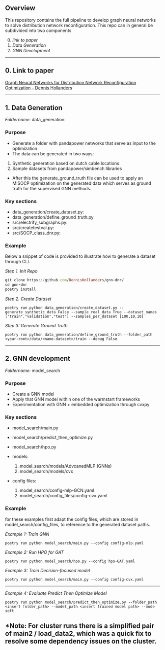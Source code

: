 ## Overview
This repository contains the full pipeline to develop graph neural networks to solve distribution network reconfiguration. This repo can in general be subdivided into two components

0. *link to paper*
1. *Data Generation*
2. *GNN Development*

---

## 0. Link to paper
[Graph Neural Networks for Distribution Network Reconfiguration Optimization - Dennis Hollanders](https://research.tue.nl/nl/studentTheses/graph-neural-networks-for-distribution-network-reconfiguration-op) 

---

## 1. Data Generation
*Foldername:* data_generation

### Purpose
- Generate a folder with pandapower networks that serve as input to the optimization
- The data can be generated in two ways:
 1. Synthetic generation based on dutch cable locations
 2. Sample datasets from pandapower/simbench libraries
- After this the generate_ground_truth file can be used to apply an MISOCP optimization on the generated data which serves as ground truth for the supervised GNN methods.

### Key sections 
- data_generation/create_dataset.py:
- data_generation/define_ground_truth.py
- src/electrify_subgraphs.py:
- src/createtestval.py:
- src/SOCP_class_dnr.py:

### Example
Below a snippet of code is provided to illustrate how to generate a dataset through CLI. 


*Step 1. Init Repo* 

```ruby
git clone https://github.com/DennisHollanders/gnn-dnr/
cd gnn-dnr
poetry install 
```

*Step 2. Create Dataset* 

```
poetry run python data_generation/create_dataset.py --generate_synthetic_data False --sample_real_data True --dataset_names ["train","validation","test"] --samples_per_dataset [100,10,10]
```

*Step 3: Generate Ground Truth*

```
poetry run python data_generation/define_ground_truth --folder_path  <your-root>/data/<name-dataset>/train --debug False
```

---


## 2. GNN development 
*Foldername:* model_search

### Purpose
- Create a GNN model
- Apply that GNN model within one of the warmstart frameworks
- Experimentation with GNN + embedded optimization through cvxpy

### Key sections 
- model_search/main.py
- model_search/predict_then_optimize.py
- model_search/hpo.py

- models:
    1. model_search/models/AdvcanedMLP (GNNs)
    2. model_search/models/cvx

- config files:
    1. model_search/config-mlp-GCN.yaml
    2. model_search/config_files/config-cvx.yaml


### Example
for these examples first adapt the config files, which are stored in model_search/config_files, to reference to the generated dataset paths.

*Example 1: Train GNN*
```
poetry run python model_search/main.py --config config-mlp.yaml 
```

*Example 2: Run HPO for GAT*
```
poetry run python model_search/hpo.py --config hpo-GAT.yaml 
```

*Example 3: Train Decision-focused model*

```
poetry run python model_search/main.py --config config-cvx.yaml 
```
--- 

*Example 4: Evaluate Predict Then Optimize Model*

```
poetry run python model_search/predict_then_optimize.py --folder_path <insert folder_path> --model_path <insert trained model path> --mode soft
```

*Note: 
For cluster runs there is a simplified pair of main2 / load_data2, which was a quick fix to resolve some dependency issues on the cluster.
--- 